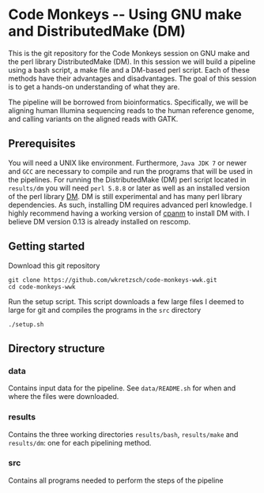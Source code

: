 Code Monkeys -- Using GNU make and DistributedMake (DM)
=======================================================

This is the git repository for the Code Monkeys session on GNU make
and the perl library DistributedMake (DM).  In this session we will
build a pipeline using a bash script, a make file and a DM-based perl
script. Each of these methods have their advantages and
disadvantages. The goal of this session is to get a hands-on
understanding of what they are.

The pipeline will be borrowed from bioinformatics.  Specifically, we
will be aligning human Illumina sequencing reads to the human
reference genome, and calling variants on the aligned reads with GATK.

Prerequisites
----
You will need a UNIX like environment. Furthermore, `Java JDK 7` or newer
and `GCC` are necessary to compile and run the programs that will be used in the
pipelines. For running the DistributedMake (DM) perl script located in
`results/dm` you will need `perl 5.8.8` or later as well as an
installed version of the perl library
[DM](https://github.com/wkretzsch/DM).  DM is still experimental and
has many perl library dependencies. As such, installing DM requires
advanced perl knowledge.  I highly recommend having a
working version of
[cpanm](http://search.cpan.org/~miyagawa/App-cpanminus-1.7016/lib/App/cpanminus.pm)
to install DM with. I believe DM version 0.13 is already installed on rescomp.

Getting started
----

Download this git repository

    git clone https://github.com/wkretzsch/code-monkeys-wwk.git
    cd code-monkeys-wwk

Run the setup script.  This script downloads a few large files I
deemed to large for git and compiles the programs in the `src`
directory

    ./setup.sh
    


Directory structure
--------

### data
Contains input data for the pipeline.  See `data/README.sh` for when
and where the files were downloaded.

### results
Contains the three working directories `results/bash`, `results/make`
and `results/dm`: one for each pipelining method.

### src
Contains all programs needed to perform the steps of the pipeline







